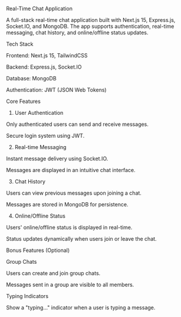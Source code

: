 Real-Time Chat Application

A full-stack real-time chat application built with Next.js 15, Express.js, Socket.IO, and MongoDB. The app supports authentication, real-time messaging, chat history, and online/offline status updates.

 Tech Stack

Frontend: Next.js 15, TailwindCSS

Backend: Express.js, Socket.IO

Database: MongoDB

Authentication: JWT (JSON Web Tokens)

 Core Features

1. User Authentication

Only authenticated users can send and receive messages.

Secure login system using JWT.

2. Real-time Messaging

Instant message delivery using Socket.IO.

Messages are displayed in an intuitive chat interface.

3. Chat History

Users can view previous messages upon joining a chat.

Messages are stored in MongoDB for persistence.

4. Online/Offline Status

Users' online/offline status is displayed in real-time.

Status updates dynamically when users join or leave the chat.

 Bonus Features (Optional)

Group Chats

Users can create and join group chats.

Messages sent in a group are visible to all members.

Typing Indicators

Show a "typing..." indicator when a user is typing a message.